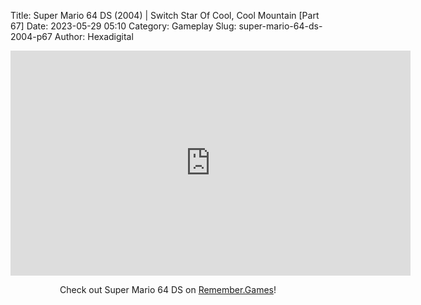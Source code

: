 Title: Super Mario 64 DS (2004) | Switch Star Of Cool, Cool Mountain [Part 67]
Date: 2023-05-29 05:10
Category: Gameplay
Slug: super-mario-64-ds-2004-p67
Author: Hexadigital

<center><iframe src="https://www.youtube.com/embed/w_jWjmJMV9M?feature=oembed" allow="accelerometer; autoplay; encrypted-media; gyroscope; picture-in-picture" width="640" height="360" frameborder="0"></iframe>

Check out Super Mario 64 DS on [Remember.Games](https://remember.games/game/2250/super-mario-64-ds/)!</center>
